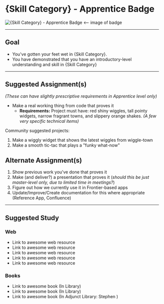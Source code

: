 # {Skill Category} - Apprentice Badge

![{Skill Category} - Apprentice Badge](http://familysearch.org/badge.png "{Skill Category} Apprentice badge") <-- image of badge


-----


## Goal
- You've gotten your feet wet in {Skill Category}.
- You have demonstrated that you have an introductory-level understanding and skill in {Skill Category}


-----


## Suggested Assignment(s)
*(These can have slightly prescriptive requirements in Apprentice level only)*

  - Make a real working thing from code that proves it
    - **Requirements:** Project must have: red shiny wiggles, tall pointy widgets, narrow fragrant towns, and slippery orange shakes. *(A few very specific technical items)*

Community suggested projects:

1) Make a wiggly widget that shows the latest wiggles from wiggle-town
2) Make a smooth tic-tac that plays a "funky what-now"



## Alternate Assignment(s)
1) Show previous work you've done that proves it
2) Make (and deliver?) a presentation that proves it (*should this be just master-level only, due to limited time in meetings?*)
3) Figure out how we currently use it in Frontier-based apps
4) Update/Improve/Create documentation for this where appropriate (Reference App, Confluence)


-----


## Suggested Study

### Web
- Link to awesome web resource
- Link to awesome web resource
- Link to awesome web resource
- Link to awesome web resource
- Link to awesome web resource

### Books
- Link to awesome book (In Library)
- Link to awesome book (In Library)
- Link to awesome book (In Adjunct Library: Stephen )
